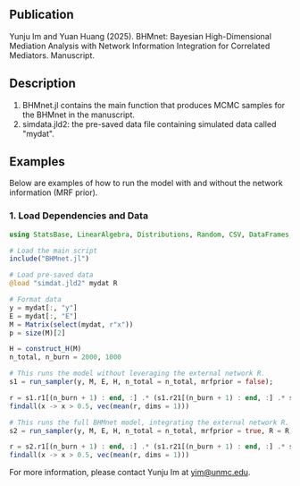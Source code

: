 ## Publication
Yunju Im and Yuan Huang (2025). BHMnet: Bayesian High-Dimensional Mediation Analysis with Network Information Integration for Correlated Mediators. Manuscript.

## Description
1) BHMnet.jl contains the main function that produces MCMC samples for the BHMnet in the manuscript. 
2) simdata.jld2: the pre-saved data file containing simulated data called "mydat". 

## Examples
Below are examples of how to run the model with and without the network information (MRF prior).

### 1. Load Dependencies and Data
```julia
using StatsBase, LinearAlgebra, Distributions, Random, CSV, DataFrames, JLD2, RCall

# Load the main script
include("BHMnet.jl") 

# Load pre-saved data
@load "simdat.jld2" mydat R

# Format data
y = mydat[:, "y"]
E = mydat[:, "E"]
M = Matrix(select(mydat, r"x"))
p = size(M)[2]

H = construct_H(M)
n_total, n_burn = 2000, 1000

# This runs the model without leveraging the external network R.
s1 = run_sampler(y, M, E, H, n_total = n_total, mrfprior = false);

r = s1.r1[(n_burn + 1) : end, :] .* (s1.r21[(n_burn + 1) : end, :] .* s1.r22[(n_burn + 1) : end, :])
findall(x -> x > 0.5, vec(mean(r, dims = 1)))

# This runs the full BHMnet model, integrating the external network R.
s2 = run_sampler(y, M, E, H, n_total = n_total, mrfprior = true, R = R)

r = s2.r1[(n_burn + 1) : end, :] .* (s1.r21[(n_burn + 1) : end, :] .* s1.r22[(n_burn + 1) : end, :])
findall(x -> x > 0.5, vec(mean(r, dims = 1)))
```

For more information, please contact Yunju Im at yim@unmc.edu. 
